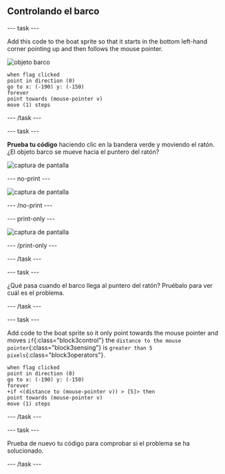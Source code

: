 ## Controlando el barco

\--- task \---

Add this code to the boat sprite so that it starts in the bottom left-hand corner pointing up and then follows the mouse pointer.

![objeto barco](images/boat_resize.png)

```blocks3
when flag clicked
point in direction (0)
go to x: (-190) y: (-150)
forever
point towards (mouse-pointer v)
move (1) steps
```

\--- /task \---

\--- task \---

**Prueba tu código** haciendo clic en la bandera verde y moviendo el ratón. ¿El objeto barco se mueve hacia el puntero del ratón?

![captura de pantalla](images/boat-mouse.png)

\--- no-print \---

![captura de pantalla](images/boat-pointer-test-anim.gif)

\--- /no-print \---

\--- print-only \---

![captura de pantalla](images/boat-pointer-test-anim.png)

\--- /print-only \---

\--- /task \---

\--- task \---

¿Qué pasa cuando el barco llega al puntero del ratón? Pruébalo para ver cuál es el problema.

\--- /task \---

\--- task \---

Add code to the boat sprite so it only point towards the mouse pointer and moves `if`{:class="block3control"} the `distance to the mouse pointer`{:class="block3sensing"} is `greater than 5 pixels`{:class="block3operators"}.

```blocks3
when flag clicked
point in direction (0)
go to x: (-190) y: (-150)
forever
+if <(distance to (mouse-pointer v)) > [5]> then
point towards (mouse-pointer v)
move (1) steps
```

\--- /task \---

\--- task \---

Prueba de nuevo tu código para comprobar si el problema se ha solucionado.

\--- /task \---
